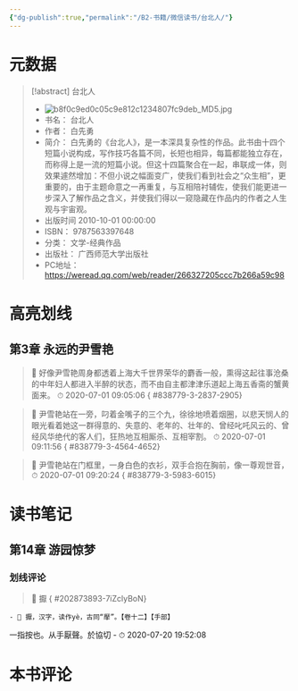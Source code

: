 ```yaml
---
{"dg-publish":true,"permalink":"/B2-书籍/微信读书/台北人/"}
---
```


# 元数据
> [!abstract] 台北人
> - ![b8f0c9ed0c05c9e812c1234807fc9deb_MD5.jpg](/img/user/images/b8f0c9ed0c05c9e812c1234807fc9deb_MD5.jpg)
> - 书名： 台北人
> - 作者： 白先勇
> - 简介：     白先勇的《台北人》，是一本深具复杂性的作品。此书由十四个短篇小说构成，写作技巧各篇不同，长短也相异，每篇都能独立存在，而称得上是一流的短篇小说。但这十四篇聚合在一起，串联成一体，则效果遽然增加：不但小说之幅面变广，使我们看到社会之“众生相”，更重要的，由于主题命意之一再重复，与互相陪衬辅佐，使我们能更进一步深入了解作品之含义，并使我们得以一窥隐藏在作品内的作者之人生观与宇宙观。
> - 出版时间 2010-10-01 00:00:00
> - ISBN： 9787563397648
> - 分类： 文学-经典作品
> - 出版社： 广西师范大学出版社
> - PC地址：https://weread.qq.com/web/reader/266327205ccc7b266a59c98

# 高亮划线

## 第3章 永远的尹雪艳

> 📌 好像尹雪艳周身都透着上海大千世界荣华的麝香一般，熏得这起往事沧桑的中年妇人都进入半醉的状态，而不由自主都津津乐道起上海五香斋的蟹黄面来。 
> ⏱ 2020-07-01 09:05:06
{ #838779-3-2837-2905}


> 📌 尹雪艳站在一旁，叼着金嘴子的三个九，徐徐地喷着烟圈，以悲天悯人的眼光看着她这一群得意的、失意的、老年的、壮年的、曾经叱吒风云的、曾经风华绝代的客人们，狂热地互相厮杀、互相宰割。 
> ⏱ 2020-07-01 09:11:56
{ #838779-3-4564-4652}


> 📌 尹雪艳站在门框里，一身白色的衣衫，双手合抱在胸前，像一尊观世音， 
> ⏱ 2020-07-01 09:20:24
{ #838779-3-5983-6015}


# 读书笔记

## 第14章 游园惊梦

### 划线评论
> 📌 擫 
{ #202873893-7iZclyBoN}

    - 💭 擫，汉字，读作yè，古同“擪”。【卷十二】【手部】

一指按也。从手厭聲。於協切
    - ⏱ 2020-07-20 19:52:08
   
# 本书评论
